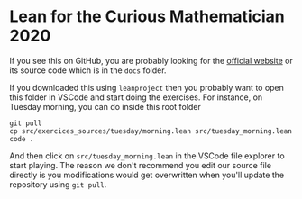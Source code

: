 # Lean for the Curious Mathematician 2020

If you see this on GitHub, you are probably looking for the 
[official website](https://leanprover-community.github.io/lftcm2020/)
or its source code which is in the `docs` folder.

If you downloaded this using `leanproject` then you probably want to
open this folder in VSCode and start doing the exercises.
For instance, on Tuesday morning, you can do inside this root folder
```
git pull
cp src/exercices_sources/tuesday/morning.lean src/tuesday_morning.lean
code .
```
And then click on `src/tuesday_morning.lean` in the VSCode file explorer
to start playing. The reason we don't recommend you edit our source file
directly is you modifications would get overwritten when you'll update 
the repository using `git pull`.
